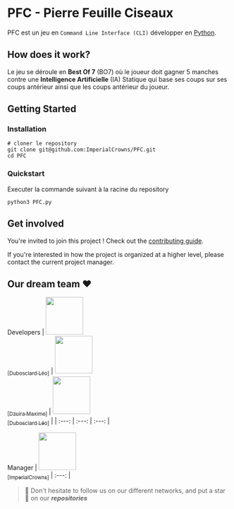 # PFC - Pierre Feuille Ciseaux

PFC est un jeu en ``Command Line Interface (CLI)`` développer en [Python](https://www.python.org).

## How does it work?

Le jeu se déroule en **Best Of 7** (BO7) où le joueur doit gagner 5 manches contre une **Intelligence Artificielle** (IA) Statique qui base ses coups sur ses coups antérieur ainsi que les coups antérieur du joueur.

## Getting Started

### Installation

```
# cloner le repository
git clone git@github.com:ImperialCrowns/PFC.git
cd PFC
```

### Quickstart

Executer la commande suivant à la racine du repository
```
python3 PFC.py
```

## Get involved

You're invited to join this project ! Check out the [contributing guide](./CONTRIBUTING.md).

If you're interested in how the project is organized at a higher level, please contact the current project manager.

## Our dream team :heart:

Developers
| [<img src="https://github.com/ZerLock.png?size=85" width=85><br><sub>[Dubosclard Léo]</sub>](https://github.com/ZerLock) | [<img src="https://github.com/ImperialCrowns.png?size=85" width=85><br><sub>[Dzuira Maxime]</sub>](https://github.com/ImperialCrowns) | [<img src="https://github.com/MathiDEV.png?size=85" width=85><br><sub>[Dubosclard Léo]</sub>](https://github.com/MathiDEV) |
| :---: | :---: | :---: |

Manager
| [<img src="https://github.com/ImperialCrowns.png?size=85" width=85><br><sub>[ImperialCrowns]</sub>](https://github.com/ImperialCrowns)
| :---: |


> :rocket: Don't hesitate to follow us on our different networks, and put a star 🌟 on our ***repositories***
